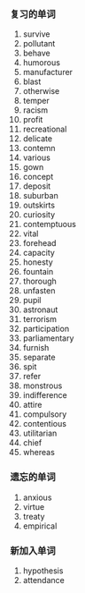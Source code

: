 ### 复习的单词

1. survive
2. pollutant
3. behave
4. humorous
5. manufacturer
6. blast
7. otherwise
8. temper
9. racism
10. profit
11. recreational
12. delicate
13. contemn
14. various
15. gown
16. concept
17. deposit
18. suburban
19. outskirts
20. curiosity
21. contemptuous
22. vital
23. forehead
24. capacity
25. honesty
26. fountain
27. thorough
28. unfasten
29. pupil
30. astronaut
31. terrorism
32. participation
33. parliamentary
34. furnish
35. separate
36. spit
37. refer
38. monstrous
39. indifference
40. attire
41. compulsory
42. contentious
43. utilitarian
44. chief
45. whereas



### 遗忘的单词

1. anxious
2. virtue
3. treaty
4. empirical





### 新加入单词

1. hypothesis
2. attendance